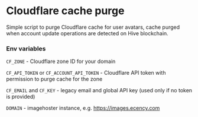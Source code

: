 # Cloudflare cache purge

Simple script to purge Cloudflare cache for user avatars, cache purged when account update operations are detected on Hive blockchain.

### Env variables


`CF_ZONE` - Cloudflare zone ID for your domain

`CF_API_TOKEN` or `CF_ACCOUNT_API_TOKEN` - Cloudflare API token with permission to purge cache for the zone

`CF_EMAIL` and `CF_KEY` - legacy email and global API key (used only if no token is provided)

`DOMAIN` - imagehoster instance, e.g. https://images.ecency.com
